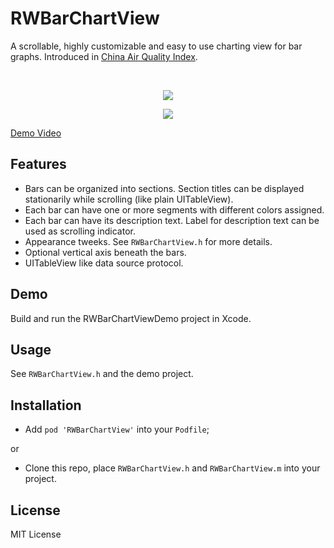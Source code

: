 RWBarChartView
==============

A scrollable, highly customizable and easy to use charting view for bar graphs. Introduced in [China Air Quality Index](http://air.fresh-ideas.cc).

<br />
<p align="center">
    <img src="https://raw.github.com/eternityz/RWBarChartView/master/Screenshots/screenshot.jpg" />
</p>
<p align="center">
    <img src="https://raw.github.com/eternityz/RWBarChartView/master/Screenshots/demo.gif" />
</p>

[Demo Video](http://zhangbin.cc/assets/2014-06-19-RWBarChartView/demo.mp4)

## Features

- Bars can be organized into sections. Section titles can be displayed stationarily while scrolling (like plain UITableView).
- Each bar can have one or more segments with different colors assigned.
- Each bar can have its description text. Label for description text can be used as scrolling indicator.
- Appearance tweeks. See `RWBarChartView.h` for more details.
- Optional vertical axis beneath the bars.
- UITableView like data source protocol.

## Demo

Build and run the RWBarChartViewDemo project in Xcode.

## Usage

See `RWBarChartView.h` and the demo project.

## Installation

- Add `pod 'RWBarChartView'` into your `Podfile`;

or

- Clone this repo, place `RWBarChartView.h` and `RWBarChartView.m` into your project.

## License
MIT License
